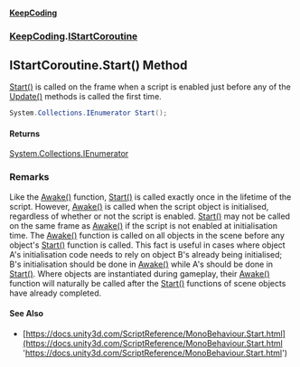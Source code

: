 #### [KeepCoding](index.md 'index')
### [KeepCoding](KeepCoding.md 'KeepCoding').[IStartCoroutine](IStartCoroutine.md 'KeepCoding.IStartCoroutine')
## IStartCoroutine.Start() Method
[Start()](IStartCoroutine.Start().md 'KeepCoding.IStartCoroutine.Start()') is called on the frame when a script is enabled just before any of the [Update()](IUpdate.Update().md 'KeepCoding.IUpdate.Update()') methods is called the first time.  
            
```csharp
System.Collections.IEnumerator Start();
```
#### Returns
[System.Collections.IEnumerator](https://docs.microsoft.com/en-us/dotnet/api/System.Collections.IEnumerator 'System.Collections.IEnumerator')  
### Remarks
Like the [Awake()](IAwake.Awake().md 'KeepCoding.IAwake.Awake()') function, [Start()](IStartCoroutine.Start().md 'KeepCoding.IStartCoroutine.Start()') is called exactly once in the lifetime of the script. However, [Awake()](IAwake.Awake().md 'KeepCoding.IAwake.Awake()') is called when the script object is initialised, regardless of whether or not the script is enabled. [Start()](IStartCoroutine.Start().md 'KeepCoding.IStartCoroutine.Start()') may not be called on the same frame as [Awake()](IAwake.Awake().md 'KeepCoding.IAwake.Awake()') if the script is not enabled at initialisation time. The [Awake()](IAwake.Awake().md 'KeepCoding.IAwake.Awake()') function is called on all objects in the scene before any object's [Start()](IStartCoroutine.Start().md 'KeepCoding.IStartCoroutine.Start()') function is called. This fact is useful in cases where object A's initialisation code needs to rely on object B's already being initialised; B's initialisation should be done in [Awake()](IAwake.Awake().md 'KeepCoding.IAwake.Awake()') while A's should be done in [Start()](IStartCoroutine.Start().md 'KeepCoding.IStartCoroutine.Start()'). Where objects are instantiated during gameplay, their [Awake()](IAwake.Awake().md 'KeepCoding.IAwake.Awake()') function will naturally be called after the [Start()](IStartCoroutine.Start().md 'KeepCoding.IStartCoroutine.Start()') functions of scene objects have already completed.  
#### See Also
- [https://docs.unity3d.com/ScriptReference/MonoBehaviour.Start.html](https://docs.unity3d.com/ScriptReference/MonoBehaviour.Start.html 'https://docs.unity3d.com/ScriptReference/MonoBehaviour.Start.html')
